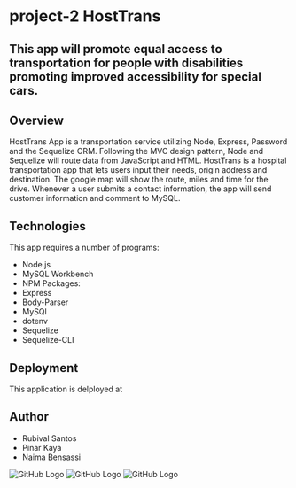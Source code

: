 # project-2 HostTrans


 ## This app will promote equal access to transportation for people with disabilities promoting improved accessibility for special cars.


## Overview
HostTrans App is a transportation service utilizing Node, Express, Password and the Sequelize ORM. Following the MVC design pattern, Node and Sequelize will route data from JavaScript and HTML.
HostTrans is a hospital transportation app that lets users input their needs, origin address and destination. The google map will show the route, miles and time for the drive.
Whenever a user submits a contact information, the app will send customer information and comment to MySQL.


## Technologies
This app requires a number of programs:
*   Node.js
*  MySQL Workbench
*   NPM Packages: 
*  Express
*   Body-Parser
*   MySQl
*  dotenv
*   Sequelize
*  Sequelize-CLI


## Deployment
This application is delployed at 

## Author
*   Rubival Santos
*   Pinar Kaya
*   Naima Bensassi


![GitHub Logo](/img/Screenshot1.png)
![GitHub Logo](/img/Screenshot2.png)
![GitHub Logo](/img/Screenshot3.png)


